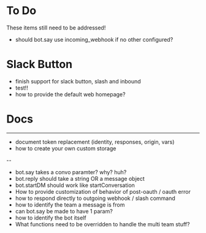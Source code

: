 # To Do

These items still need to be addressed!

* should bot.say use incoming_webhook if no other configured?

# Slack Button

* finish support for slack button, slash and inbound
* test!!
* how to provide the default web homepage?


# Docs
---
* document token replacement (identity, responses, origin, vars)
* how to create your own custom storage



--
* bot.say takes a convo paramter? why? huh?
* bot.reply should take a string OR a message object
* bot.startDM should work like startConversation
* How to provide customization of behavior of post-oauth / oauth error
* how to respond directly to outgoing webhook / slash command
* how to identify the team a message is from
* can bot.say be made to have 1 param?
* how to identify the bot itself
* What functions need to be overridden to handle the multi team stuff?
